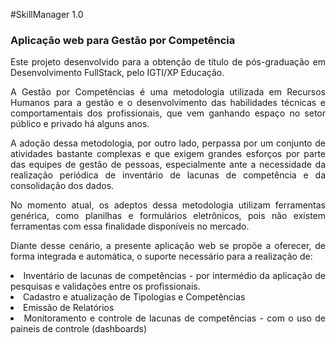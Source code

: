 #SkillManager 1.0
<div align="justify">
<h3>Aplicação web para Gestão por Competência</h3>
<p>Este projeto desenvolvido para a obtenção de título de pós-graduação em Desenvolvimento FullStack, pelo IGTI/XP Educação.</p>
<p>A Gestão por Competências é uma metodologia utilizada em Recursos Humanos para a gestão e o desenvolvimento das habilidades técnicas e comportamentais dos profissionais, que vem ganhando espaço no setor público e privado há alguns anos.</p>
<p>A adoção dessa metodologia, por outro lado, perpassa por um conjunto de atividades bastante complexas e que exigem grandes esforços por parte das equipes de gestão de pessoas, especialmente ante a necessidade da realização periódica de inventário de lacunas de competência e da consolidação dos dados.</p> 
<p>No momento atual, os adeptos dessa metodologia utilizam ferramentas genérica, como planilhas e formulários eletrônicos, pois não existem ferramentas com essa finalidade disponíveis no mercado.</p>
<p>Diante desse cenário, a presente aplicação web se propõe a oferecer, de forma integrada e automática, o suporte necessário para a realização de:</p>
  <li> Inventário de lacunas de competências - por intermédio da aplicação de pesquisas e validações entre os profissionais.</li>
  <li> Cadastro e atualização de Tipologias e Competências </li>
  <li> Emissão de Relatórios </li>
  <li> Monitoramento e controle de lacunas de competências - com o uso de paineis de controle (dashboards)</li>
</div>
